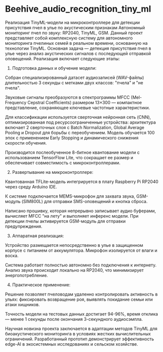 # Beehive_audio_recognition_tiny_ml
Реализация TinyML-модели на микроконтроллере для детекции присутствия пчел в улье по акустическим признакам
Автономный мониторинг пчел по звуку: RP2040, TinyML, GSM.
Данный проект представляет собой комплексную систему для автономного мониторинга пчелиных семей в реальном времени, основанную на технологии TinyML. Основная задача — детекция присутствия пчел в улье через анализ акустических сигналов с последующей отправкой оповещений. Реализация включает следующие этапы:

1. Подготовка данных и обучение модели:

Собран специализированный датасет аудиозаписей (WAV-файлы) длительностью 3 секунды с метками двух классов: "пчела" и "не пчела".

Звуковые сигналы преобразуются в спектрограммы MFCC (Mel-Frequency Cepstral Coefficients) размером 13×300 — компактное представление, сохраняющее ключевые частотные характеристики.

Для классификации используется сверточная нейронная сеть (CNN), оптимизированная под ресурсоограниченные устройства: архитектура включает 2 сверточных слоя с Batch Normalization, Global Average Pooling и Dropout для борьбы с переобучением. Модель обучается 100 эпох с применением Early Stopping и динамического снижения скорости обучения.

Производится послеобученное 8-битное квантование модели с использованием TensorFlow Lite, что сокращает ее размер и обеспечивает совместимость с микроконтроллерами.

2. Развертывание на микроконтроллере:

Квантованная TFLite-модель интегрируется в плату Raspberry Pi RP2040 через среду Arduino IDE.

К системе подключается MEMS-микрофон для захвата звука, GSM-модуль (SIM800L) для отправки SMS-оповещений и кнопка сброса.

Написано прошивку, которая непрерывно записывает аудио буферами, вычисляет MFCC "на лету" и выполняет инференс модели. При детекции пчелы активируется GSM-модуль для отправки предупреждения.

3. Аппаратная реализация:

Устройство размещается непосредственно в улье в защищенном корпусе с питанием от аккумулятора. Микрофон изолируется от влаги и воска.

Система работает полностью автономно без подключения к интернету. Анализ звука происходит локально на RP2040, что минимизирует энергопотребление.

4. Практическое применение:

Решение позволяет пчеловодам удаленно контролировать активность в ульях: фиксировать возвращение роя, выявлять покидание семьи или атаки хищников.

Точность модели на тестовых данных достигает 94-96%, время отклика — менее 1 секунды после окончания 3-секундного аудиосэмпла.

Научная новизна проекта заключается в адаптации методов TinyML для биоакустического мониторинга в условиях жестких вычислительных ограничений. Разработанный прототип демонстрирует эффективность edge-AI в экосистемных исследованиях и сельском хозяйстве.

